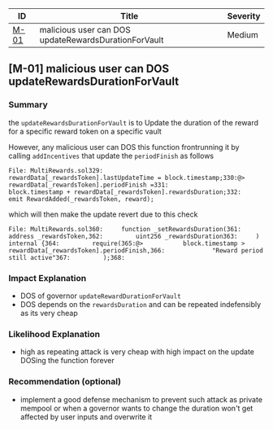 
| ID                                                           | Title                                                | Severity |
| ------------------------------------------------------------ | ---------------------------------------------------- | -------- |
| [M-01](infrared-contracts.md#m-01-malicious-user-can-dos-updaterewardsdurationforvault) | malicious user can DOS updateRewardsDurationForVault | Medium   |

## [M-01] malicious user can DOS updateRewardsDurationForVault
### Summary

the `updateRewardsDurationForVault` is to Update the duration of the reward for a specific reward token on a specific vault

However, any malicious user can DOS this function frontrunning it by calling `addIncentives` that update the `periodFinish` as follows

```
File: MultiRewards.sol329:         rewardData[_rewardsToken].lastUpdateTime = block.timestamp;330:@>       rewardData[_rewardsToken].periodFinish =331:             block.timestamp + rewardData[_rewardsToken].rewardsDuration;332:         emit RewardAdded(_rewardsToken, reward);
```

which will then make the update revert due to this check

```
File: MultiRewards.sol360:     function _setRewardsDuration(361:         address _rewardsToken,362:         uint256 _rewardsDuration363:     ) internal {364:         require(365:@>           block.timestamp > rewardData[_rewardsToken].periodFinish,366:             "Reward period still active"367:         );368:
```

### Impact Explanation

- DOS of governor `updateRewardDurationForVault`
- DOS depends on the `rewardsDuration` and can be repeated indefensibly as its very cheap

### Likelihood Explanation

- high as repeating attack is very cheap with high impact on the update DOSing the function forever

### Recommendation (optional)

- implement a good defense mechanism to prevent such attack as private mempool or when a governor wants to change the duration won't get affected by user inputs and overwrite it
